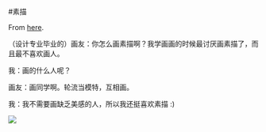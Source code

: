 #素描

From [here](https://yinwang1.substack.com/p/drawing).

（设计专业毕业的）画友：你怎么画素描啊？我学画画的时候最讨厌画素描了，而且最不喜欢画人。

我：画的什么人呢？

画友：画同学啊。轮流当模特，互相画。

我：我不需要画缺乏美感的人，所以我还挺喜欢素描 :)

![](https://substackcdn.com/image/fetch/w_1456,c_limit,f_auto,q_auto:good,fl_progressive:steep/https%3A%2F%2Fbucketeer-e05bbc84-baa3-437e-9518-adb32be77984.s3.amazonaws.com%2Fpublic%2Fimages%2F39da3186-5a5f-45f0-9c96-0db304147290_3024x4032.jpeg)
